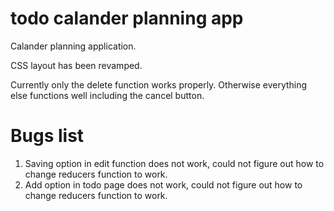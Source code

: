 # todo calander planning app

Calander planning application.

CSS layout has been revamped.

Currently only the delete function works properly. Otherwise everything else functions well including the cancel button.

# Bugs list

1. Saving option in edit function does not work, could not figure out how to change reducers function to work.
2. Add option in todo page does not work, could not figure out how to change reducers function to work.
